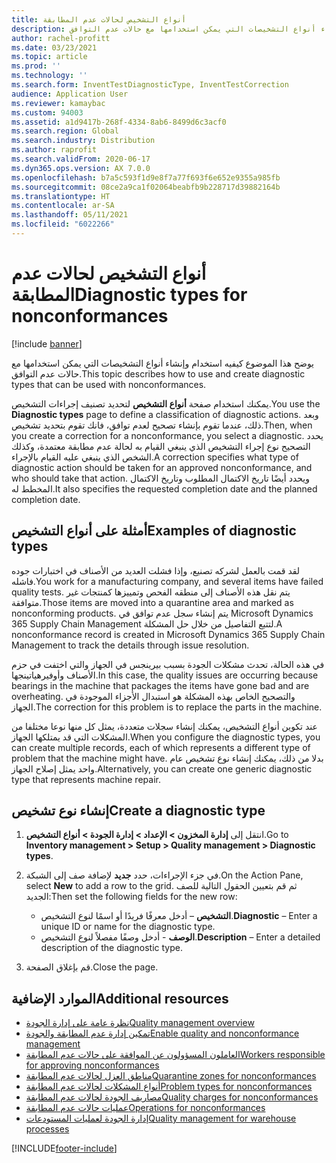 ```yaml
---
title: أنواع التشخيص لحالات عدم المطابقة
description: يوضح هذا الموضوع كيفيه استخدام وإنشاء أنواع التشخيصات التي يمكن استخدامها مع حالات عدم التوافق.
author: rachel-profitt
ms.date: 03/23/2021
ms.topic: article
ms.prod: ''
ms.technology: ''
ms.search.form: InventTestDiagnosticType, InventTestCorrection
audience: Application User
ms.reviewer: kamaybac
ms.custom: 94003
ms.assetid: a1d9417b-268f-4334-8ab6-8499d6c3acf0
ms.search.region: Global
ms.search.industry: Distribution
ms.author: raprofit
ms.search.validFrom: 2020-06-17
ms.dyn365.ops.version: AX 7.0.0
ms.openlocfilehash: b7a5c593f1d9e8f7a77f693f6e652e9355a985fb
ms.sourcegitcommit: 08ce2a9ca1f02064beabfb9b228717d39882164b
ms.translationtype: HT
ms.contentlocale: ar-SA
ms.lasthandoff: 05/11/2021
ms.locfileid: "6022266"
---
```

# <a name="diagnostic-types-for-nonconformances"></a><span data-ttu-id="60c30-103">أنواع التشخيص لحالات عدم المطابقة</span><span class="sxs-lookup"><span data-stu-id="60c30-103">Diagnostic types for nonconformances</span></span>

[!include [banner](../includes/banner.md)]

<span data-ttu-id="60c30-104">يوضح هذا الموضوع كيفيه استخدام وإنشاء أنواع التشخيصات التي يمكن استخدامها مع حالات عدم التوافق.</span><span class="sxs-lookup"><span data-stu-id="60c30-104">This topic describes how to use and create diagnostic types that can be used with nonconformances.</span></span>

<span data-ttu-id="60c30-105">يمكنك استخدام صفحة **أنواع التشخيص** لتحديد تصنيف إجراءات التشخيص.</span><span class="sxs-lookup"><span data-stu-id="60c30-105">You use the **Diagnostic types** page to define a classification of diagnostic actions.</span></span> <span data-ttu-id="60c30-106">وبعد ذلك، عندما تقوم بإنشاء تصحيح لعدم توافق، فانك تقوم بتحديد تشخيص.</span><span class="sxs-lookup"><span data-stu-id="60c30-106">Then, when you create a correction for a nonconformance, you select a diagnostic.</span></span> <span data-ttu-id="60c30-107">يحدد التصحيح نوع إجراء التشخيص الذي ينبغي القيام به لحالة عدم مطابقة معتمدة، وكذلك الشخص الذي ينبغي عليه القيام بالإجراء.</span><span class="sxs-lookup"><span data-stu-id="60c30-107">A correction specifies what type of diagnostic action should be taken for an approved nonconformance, and who should take that action.</span></span> <span data-ttu-id="60c30-108">ويحدد أيضًا تاريخ الاكتمال المطلوب وتاريخ الاكتمال المخطط له.</span><span class="sxs-lookup"><span data-stu-id="60c30-108">It also specifies the requested completion date and the planned completion date.</span></span>

## <a name="examples-of-diagnostic-types"></a><span data-ttu-id="60c30-109">أمثلة على أنواع التشخيص</span><span class="sxs-lookup"><span data-stu-id="60c30-109">Examples of diagnostic types</span></span>

<span data-ttu-id="60c30-110">لقد قمت بالعمل لشركه تصنيع، وإذا فشلت العديد من الأصناف في اختبارات جوده فاشله.</span><span class="sxs-lookup"><span data-stu-id="60c30-110">You work for a manufacturing company, and several items have failed quality tests.</span></span> <span data-ttu-id="60c30-111">يتم نقل هذه الأصناف إلى منطقه الفحص وتمييزها كمنتجات غير متوافقة.</span><span class="sxs-lookup"><span data-stu-id="60c30-111">Those items are moved into a quarantine area and marked as nonconforming products.</span></span> <span data-ttu-id="60c30-112">يتم إنشاء سجل عدم توافق في Microsoft Dynamics 365 Supply Chain Management لتتبع التفاصيل من خلال حل المشكلة.</span><span class="sxs-lookup"><span data-stu-id="60c30-112">A nonconformance record is created in Microsoft Dynamics 365 Supply Chain Management to track the details through issue resolution.</span></span>

<span data-ttu-id="60c30-113">في هذه الحالة، تحدث مشكلات الجودة بسبب بيرينجس في الجهاز والتي اختفت في حزم الأصناف وأوفيرهياتينجها.</span><span class="sxs-lookup"><span data-stu-id="60c30-113">In this case, the quality issues are occurring because bearings in the machine that packages the items have gone bad and are overheating.</span></span> <span data-ttu-id="60c30-114">والتصحيح الخاص بهذه المشكلة هو استبدال الأجزاء الموجودة في الجهاز.</span><span class="sxs-lookup"><span data-stu-id="60c30-114">The correction for this problem is to replace the parts in the machine.</span></span>

<span data-ttu-id="60c30-115">عند تكوين أنواع التشخيص، يمكنك إنشاء سجلات متعددة، يمثل كل منها نوعا مختلفا من المشكلات التي قد يمتلكها الجهاز.</span><span class="sxs-lookup"><span data-stu-id="60c30-115">When you configure the diagnostic types, you can create multiple records, each of which represents a different type of problem that the machine might have.</span></span> <span data-ttu-id="60c30-116">بدلا من ذلك، يمكنك إنشاء نوع تشخيص عام واحد يمثل إصلاح الجهاز.</span><span class="sxs-lookup"><span data-stu-id="60c30-116">Alternatively, you can create one generic diagnostic type that represents machine repair.</span></span>

## <a name="create-a-diagnostic-type"></a><span data-ttu-id="60c30-117">إنشاء نوع تشخيص</span><span class="sxs-lookup"><span data-stu-id="60c30-117">Create a diagnostic type</span></span>

1. <span data-ttu-id="60c30-118">انتقل إلى **إدارة المخزون \> الإعداد \> إدارة الجودة \> أنواع التشخيص**.</span><span class="sxs-lookup"><span data-stu-id="60c30-118">Go to **Inventory management \> Setup \> Quality management \> Diagnostic types**.</span></span>
1. <span data-ttu-id="60c30-119">في جزء الإجراءات، حدد **جديد** لإضافة صف إلى الشبكة.</span><span class="sxs-lookup"><span data-stu-id="60c30-119">On the Action Pane, select **New** to add a row to the grid.</span></span> <span data-ttu-id="60c30-120">ثم قم بتعيين الحقول التالية للصف الجديد:</span><span class="sxs-lookup"><span data-stu-id="60c30-120">Then set the following fields for the new row:</span></span>

    - <span data-ttu-id="60c30-121">**التشخيص** – أدخل معرفًا فريدًا أو اسمًا لنوع التشخيص.</span><span class="sxs-lookup"><span data-stu-id="60c30-121">**Diagnostic** – Enter a unique ID or name for the diagnostic type.</span></span>
    - <span data-ttu-id="60c30-122">**الوصف** - أدخل وصفًا مفصلاً لنوع التشخيص.</span><span class="sxs-lookup"><span data-stu-id="60c30-122">**Description** – Enter a detailed description of the diagnostic type.</span></span>

1. <span data-ttu-id="60c30-123">قم بإغلاق الصفحة.</span><span class="sxs-lookup"><span data-stu-id="60c30-123">Close the page.</span></span>

## <a name="additional-resources"></a><span data-ttu-id="60c30-124">الموارد الإضافية</span><span class="sxs-lookup"><span data-stu-id="60c30-124">Additional resources</span></span>

- [<span data-ttu-id="60c30-125">نظرة عامة على إدارة الجودة</span><span class="sxs-lookup"><span data-stu-id="60c30-125">Quality management overview</span></span>](quality-management-processes.md)
- [<span data-ttu-id="60c30-126">تمكين إدارة عدم المطابقة والجودة</span><span class="sxs-lookup"><span data-stu-id="60c30-126">Enable quality and nonconformance management</span></span>](enable-quality-management.md)
- [<span data-ttu-id="60c30-127">العاملون المسؤولون عن الموافقة على حالات عدم المطابقة</span><span class="sxs-lookup"><span data-stu-id="60c30-127">Workers responsible for approving nonconformances</span></span>](quality-responsible-workers.md)
- [<span data-ttu-id="60c30-128">مناطق العزل لحالات عدم المطابقة</span><span class="sxs-lookup"><span data-stu-id="60c30-128">Quarantine zones for nonconformances</span></span>](quality-quarantine-zones.md)
- [<span data-ttu-id="60c30-129">أنواع المشكلات لحالات عدم المطابقة</span><span class="sxs-lookup"><span data-stu-id="60c30-129">Problem types for nonconformances</span></span>](quality-problem-types.md)
- [<span data-ttu-id="60c30-130">مصاريف الجودة لحالات عدم المطابقة</span><span class="sxs-lookup"><span data-stu-id="60c30-130">Quality charges for nonconformances</span></span>](quality-charges.md)
- [<span data-ttu-id="60c30-131">عمليات حالات عدم المطابقة</span><span class="sxs-lookup"><span data-stu-id="60c30-131">Operations for nonconformances</span></span>](quality-operations.md)
- [<span data-ttu-id="60c30-132">إدارة الجودة لعمليات المستودعات</span><span class="sxs-lookup"><span data-stu-id="60c30-132">Quality management for warehouse processes</span></span>](quality-management-for-warehouses-processes.md)

[!INCLUDE[footer-include](../../includes/footer-banner.md)]
